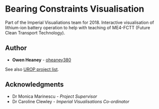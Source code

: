 # Bearing Constraints Visualisation

Part of the Imperial Visualiations team for 2018. 
Interactive visualisation of lithium-ion battery operation to help with teaching of ME4-FCTT (Future Clean Transport Technology).

## Author

* **Owen Heaney** - [oheaney380](https://github.com/oheaney380)

See also [UROP project list](https://github.com/Imperial-visualizations).

## Acknowledgments

* Dr Monica Marinescu - *Project Supervisor*
* Dr Caroline Clewley - *Imperial Visualisations Co-ordinator*